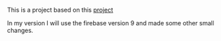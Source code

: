 This is a project based on this [project](shorturl.at/lz023)

In my version I will use the firebase version 9 and made some other small changes.